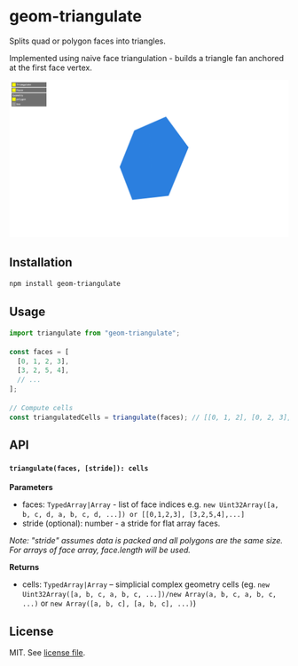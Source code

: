 # geom-triangulate

Splits quad or polygon faces into triangles.

Implemented using naive face triangulation - builds a triangle fan anchored at the first face vertex.

![](screenshot.png)

## Installation

```bash
npm install geom-triangulate
```

## Usage

```js
import triangulate from "geom-triangulate";

const faces = [
  [0, 1, 2, 3],
  [3, 2, 5, 4],
  // ...
];

// Compute cells
const triangulatedCells = triangulate(faces); // [[0, 1, 2], [0, 2, 3], ...]
```

## API

#### `triangulate(faces, [stride]): cells`

**Parameters**

- faces: `TypedArray|Array` - list of face indices e.g. `new Uint32Array([a, b, c, d, a, b, c, d, ...]) or [[0,1,2,3], [3,2,5,4],...]`
- stride (optional): number - a stride for flat array faces.

_Note: "stride" assumes data is packed and all polygons are the same size. For arrays of face array, face.length will be used._

**Returns**

- cells: `TypedArray|Array` – simplicial complex geometry cells (eg. `new Uint32Array([a, b, c, a, b, c, ...])/new Array(a, b, c, a, b, c, ...)` or `new Array([a, b, c], [a, b, c], ...)`)

## License

MIT. See [license file](https://github.com/vorg/geom-triangulate/blob/master/LICENSE.md).
